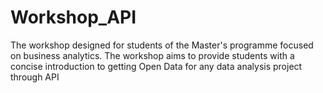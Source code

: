 # Workshop_API
The workshop designed for students of the Master's programme focused on business analytics. The workshop aims to provide students with a concise introduction to getting Open Data for any data analysis project through API
